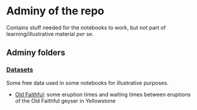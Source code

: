 # Adminy of the repo

Contains stuff needed for the notebooks to work, but not part of learning/illustrative material *per se*.

## Adminy folders

### [Datasets](http://nbviewer.jupyter.org/github/martinapugliese/tales-science-data/tree/master/datasets/)

Some free data used in some notebooks for illustrative purposes.

* [Old Faithful](http://www.stat.cmu.edu/%7Elarry/all-of-statistics/=data/faithful.dat): some eruption times and waiting times between eruptions of the Old Faithful geyser in Yellowstone
